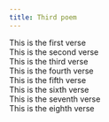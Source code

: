```yaml
---
title: Third poem
---
```

This is the first verse  \
This is the second verse  \
This is the third verse  \
This is the fourth verse  \
This is the fifth verse  \
This is the sixth verse  \
This is the seventh verse  \
This is the eighth verse
